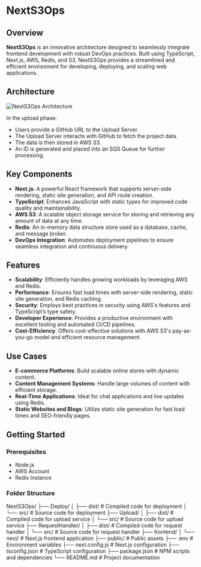 # NextS3Ops

## Overview

**NextS3Ops** is an innovative architecture designed to seamlessly integrate frontend development with robust DevOps practices. Built using TypeScript, Next.js, AWS, Redis, and S3, NextS3Ops provides a streamlined and efficient environment for developing, deploying, and scaling web applications.

## Architecture

![NextS3Ops Architecture](path/to/your/image.jpg)

In the upload phase:
- Users provide a GitHub URL to the Upload Server.
- The Upload Server interacts with GitHub to fetch the project data.
- The data is then stored in AWS S3.
- An ID is generated and placed into an SQS Queue for further processing.

## Key Components

- **Next.js**: A powerful React framework that supports server-side rendering, static site generation, and API route creation.
- **TypeScript**: Enhances JavaScript with static types for improved code quality and maintainability.
- **AWS S3**: A scalable object storage service for storing and retrieving any amount of data at any time.
- **Redis**: An in-memory data structure store used as a database, cache, and message broker.
- **DevOps Integration**: Automates deployment pipelines to ensure seamless integration and continuous delivery.

## Features

- **Scalability**: Efficiently handles growing workloads by leveraging AWS and Redis.
- **Performance**: Ensures fast load times with server-side rendering, static site generation, and Redis caching.
- **Security**: Employs best practices in security using AWS's features and TypeScript’s type safety.
- **Developer Experience**: Provides a productive environment with excellent tooling and automated CI/CD pipelines.
- **Cost-Efficiency**: Offers cost-effective solutions with AWS S3's pay-as-you-go model and efficient resource management.

## Use Cases

- **E-commerce Platforms**: Build scalable online stores with dynamic content.
- **Content Management Systems**: Handle large volumes of content with efficient storage.
- **Real-Time Applications**: Ideal for chat applications and live updates using Redis.
- **Static Websites and Blogs**: Utilize static site generation for fast load times and SEO-friendly pages.

## Getting Started

### Prerequisites

- Node.js
- AWS Account
- Redis Instance

### Folder Structure

NextS3Ops/
├── Deploy/
│   ├── dist/               # Compiled code for deployment
│   └── src/                # Source code for deployment
├── Upload/
│   ├── dist/               # Compiled code for upload service
│   └── src/                # Source code for upload service
├── RequestHandler/
│   ├── dist/               # Compiled code for request handler
│   └── src/                # Source code for request handler
├── frontend/
│   └── next/               # Next.js frontend application
├── public/                 # Public assets
├── .env                    # Environment variables
├── next.config.js          # Next.js configuration
├── tsconfig.json           # TypeScript configuration
├── package.json            # NPM scripts and dependencies
└── README.md               # Project documentation



